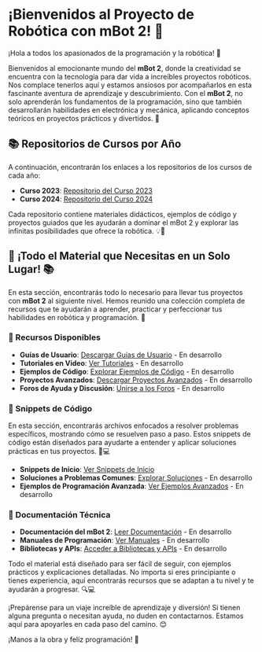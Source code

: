 # ¡Bienvenidos al Proyecto de Robótica con mBot 2! 🤖

¡Hola a todos los apasionados de la programación y la robótica! 🎉

Bienvenidos al emocionante mundo del **mBot 2**, donde la creatividad se encuentra con la tecnología para dar vida a increíbles proyectos robóticos. Nos complace tenerlos aquí y estamos ansiosos por acompañarlos en esta fascinante aventura de aprendizaje y descubrimiento. Con el **mBot 2**, no solo aprenderán los fundamentos de la programación, sino que también desarrollarán habilidades en electrónica y mecánica, aplicando conceptos teóricos en proyectos prácticos y divertidos. 🚀

## 📚 Repositorios de Cursos por Año

A continuación, encontrarán los enlaces a los repositorios de los cursos de cada año:

- **Curso 2023**: [Repositorio del Curso 2023](https://github.com/Reiniciatec/CR2-2023)
- **Curso 2024**: [Repositorio del Curso 2024](https://github.com/Reiniciatec/CR2-2024)

Cada repositorio contiene materiales didácticos, ejemplos de código y proyectos guiados que les ayudarán a dominar el mBot 2 y explorar las infinitas posibilidades que ofrece la robótica. 💡🔧

## 🚀 ¡Todo el Material que Necesitas en un Solo Lugar! 📚

En esta sección, encontrarás todo lo necesario para llevar tus proyectos con **mBot 2** al siguiente nivel. Hemos reunido una colección completa de recursos que te ayudarán a aprender, practicar y perfeccionar tus habilidades en robótica y programación. 🌟

### 📂 Recursos Disponibles

- **Guías de Usuario**: [Descargar Guías de Usuario](#) - En desarrollo
- **Tutoriales en Video**: [Ver Tutoriales](#) - En desarrollo
- **Ejemplos de Código**: [Explorar Ejemplos de Código](#) - En desarrollo
- **Proyectos Avanzados**: [Descargar Proyectos Avanzados](#) - En desarrollo
- **Foros de Ayuda y Discusión**: [Unirse a los Foros](#) - En desarrollo

### 🔧 Snippets de Código

En esta sección, encontrarás archivos enfocados a resolver problemas específicos, mostrando cómo se resuelven paso a paso. Estos snippets de código están diseñados para ayudarte a entender y aplicar soluciones prácticas en tus proyectos. 🚀💻

- **Snippets de Inicio**: [Ver Snippets de Inicio](https://github.com/Reiniciatec/CR2-Code-Snippets)
- **Soluciones a Problemas Comunes**: [Explorar Soluciones](#) - En desarrollo
- **Ejemplos de Programación Avanzada**: [Ver Ejemplos Avanzados](#) - En desarrollo
 
### 📘 Documentación Técnica

- **Documentación del mBot 2**: [Leer Documentación](#) - En desarrollo
- **Manuales de Programación**: [Ver Manuales](#) - En desarrollo
- **Bibliotecas y APIs**: [Acceder a Bibliotecas y APIs](#) - En desarrollo

Todo el material está diseñado para ser fácil de seguir, con ejemplos prácticos y explicaciones detalladas. No importa si eres principiante o tienes experiencia, aquí encontrarás recursos que se adaptan a tu nivel y te ayudarán a progresar. 🔍💻

¡Prepárense para un viaje increíble de aprendizaje y diversión! Si tienen alguna pregunta o necesitan ayuda, no duden en contactarnos. Estamos aquí para apoyarles en cada paso del camino. 😊

¡Manos a la obra y feliz programación! 🎉
